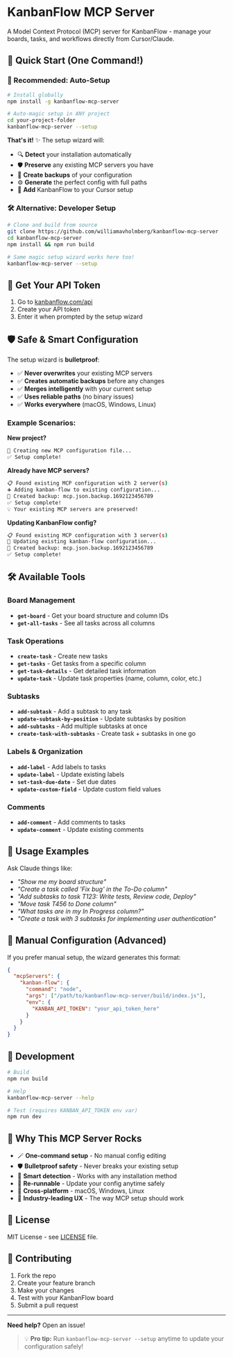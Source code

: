 # KanbanFlow MCP Server

A Model Context Protocol (MCP) server for KanbanFlow - manage your boards, tasks, and workflows directly from Cursor/Claude.

## 🚀 Quick Start (One Command!)

### 🎯 Recommended: Auto-Setup
```bash
# Install globally
npm install -g kanbanflow-mcp-server

# Auto-magic setup in ANY project
cd your-project-folder
kanbanflow-mcp-server --setup
```

**That's it!** ✨ The setup wizard will:
- 🔍 **Detect** your installation automatically
- 🛡️ **Preserve** any existing MCP servers you have
- 💾 **Create backups** of your configuration
- ⚙️ **Generate** the perfect config with full paths
- 🎯 **Add** KanbanFlow to your Cursor setup

### 🛠️ Alternative: Developer Setup
```bash
# Clone and build from source
git clone https://github.com/williamavholmberg/kanbanflow-mcp-server
cd kanbanflow-mcp-server
npm install && npm run build

# Same magic setup wizard works here too!
kanbanflow-mcp-server --setup
```

## 🔑 Get Your API Token
1. Go to [kanbanflow.com/api](https://kanbanflow.com/api)
2. Create your API token
3. Enter it when prompted by the setup wizard

## 🛡️ Safe & Smart Configuration

The setup wizard is **bulletproof**:

- ✅ **Never overwrites** your existing MCP servers
- ✅ **Creates automatic backups** before any changes
- ✅ **Merges intelligently** with your current setup
- ✅ **Uses reliable paths** (no binary issues)
- ✅ **Works everywhere** (macOS, Windows, Linux)

### Example Scenarios:

**New project?**
```bash
📝 Creating new MCP configuration file...
✅ Setup complete!
```

**Already have MCP servers?**
```bash
📋 Found existing MCP configuration with 2 server(s)
➕ Adding kanban-flow to existing configuration...
💾 Created backup: mcp.json.backup.1692123456789
✅ Setup complete!
💡 Your existing MCP servers are preserved!
```

**Updating KanbanFlow config?**
```bash
📋 Found existing MCP configuration with 3 server(s)
🔄 Updating existing kanban-flow configuration...
💾 Created backup: mcp.json.backup.1692123456789
✅ Setup complete!
```

## 🛠️ Available Tools

### Board Management
- **`get-board`** - Get your board structure and column IDs
- **`get-all-tasks`** - See all tasks across all columns

### Task Operations  
- **`create-task`** - Create new tasks
- **`get-tasks`** - Get tasks from a specific column
- **`get-task-details`** - Get detailed task information
- **`update-task`** - Update task properties (name, column, color, etc.)

### Subtasks
- **`add-subtask`** - Add a subtask to any task
- **`update-subtask-by-position`** - Update subtasks by position
- **`add-subtasks`** - Add multiple subtasks at once
- **`create-task-with-subtasks`** - Create task + subtasks in one go

### Labels & Organization
- **`add-label`** - Add labels to tasks
- **`update-label`** - Update existing labels
- **`set-task-due-date`** - Set due dates
- **`update-custom-field`** - Update custom field values

### Comments
- **`add-comment`** - Add comments to tasks
- **`update-comment`** - Update existing comments

## 📝 Usage Examples

Ask Claude things like:
- *"Show me my board structure"*
- *"Create a task called 'Fix bug' in the To-Do column"*
- *"Add subtasks to task T123: Write tests, Review code, Deploy"*
- *"Move task T456 to Done column"*
- *"What tasks are in my In Progress column?"*
- *"Create a task with 3 subtasks for implementing user authentication"*

## 🔧 Manual Configuration (Advanced)

If you prefer manual setup, the wizard generates this format:

```json
{
  "mcpServers": {
    "kanban-flow": {
      "command": "node",
      "args": ["/path/to/kanbanflow-mcp-server/build/index.js"],
      "env": {
        "KANBAN_API_TOKEN": "your_api_token_here"
      }
    }
  }
}
```

## 🚀 Development

```bash
# Build
npm run build

# Help
kanbanflow-mcp-server --help

# Test (requires KANBAN_API_TOKEN env var)
npm run dev
```

## 🎯 Why This MCP Server Rocks

- 🪄 **One-command setup** - No manual config editing
- 🛡️ **Bulletproof safety** - Never breaks your existing setup
- 🎯 **Smart detection** - Works with any installation method
- 🔄 **Re-runnable** - Update your config anytime safely
- 📱 **Cross-platform** - macOS, Windows, Linux
- 🚀 **Industry-leading UX** - The way MCP setup should work

## 📄 License

MIT License - see [LICENSE](LICENSE) file.

## 🤝 Contributing

1. Fork the repo
2. Create your feature branch
3. Make your changes
4. Test with your KanbanFlow board
5. Submit a pull request

---

**Need help?** Open an issue!

> 💡 **Pro tip:** Run `kanbanflow-mcp-server --setup` anytime to update your configuration safely!